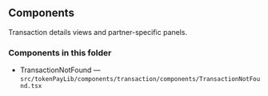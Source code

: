 ## Components

Transaction details views and partner-specific panels.

### Components in this folder
- TransactionNotFound — `src/tokenPayLib/components/transaction/components/TransactionNotFound.tsx`
